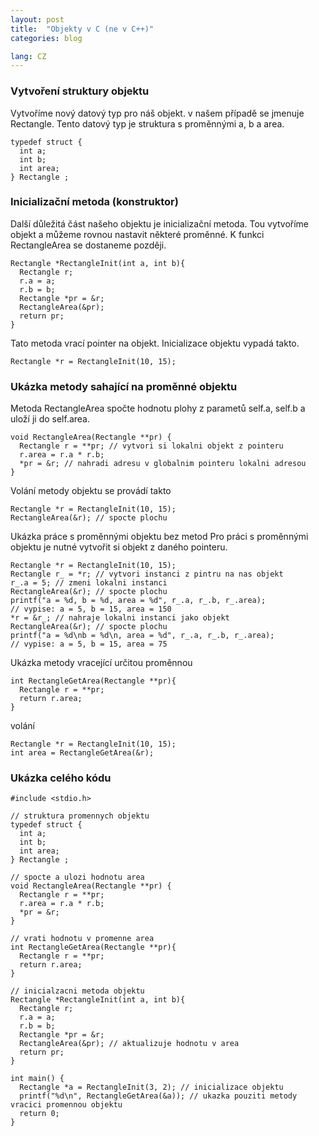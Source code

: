 ```yaml
---
layout: post
title:  "Objekty v C (ne v C++)"
categories: blog

lang: CZ
---
```


### Vytvoření struktury objektu

Vytvoříme nový datový typ pro náš objekt. v našem případě se jmenuje Rectangle. Tento datový typ je struktura s proměnnými a, b a area.

```
typedef struct {
  int a;
  int b;
  int area;
} Rectangle ;
```

### Inicializační metoda (konstruktor)

Další důležitá část našeho objektu je inicializační metoda. Tou vytvoříme objekt a můžeme rovnou nastavit některé proměnné. K funkci RectangleArea se dostaneme později.

```
Rectangle *RectangleInit(int a, int b){
  Rectangle r;
  r.a = a;
  r.b = b;
  Rectangle *pr = &r;
  RectangleArea(&pr);
  return pr;
}
```

Tato metoda vrací pointer na objekt. Inicializace objektu vypadá takto.

```
Rectangle *r = RectangleInit(10, 15);
```

### Ukázka metody sahající na proměnné objektu

Metoda RectangleArea spočte hodnotu plohy z parametů self.a, self.b a uloží ji do self.area.

```
void RectangleArea(Rectangle **pr) {
  Rectangle r = **pr; // vytvori si lokalni objekt z pointeru
  r.area = r.a * r.b;
  *pr = &r; // nahradi adresu v globalnim pointeru lokalni adresou
}
```

Volání metody objektu se provádí takto

```
Rectangle *r = RectangleInit(10, 15);
RectangleArea(&r); // spocte plochu
```

Ukázka práce s proměnnými objektu bez metod
Pro práci s proměnnými objektu je nutné vytvořit si objekt z daného pointeru.

```
Rectangle *r = RectangleInit(10, 15);
Rectangle r_ = *r; // vytvori instanci z pintru na nas objekt
r_.a = 5; // zmeni lokalni instanci
RectangleArea(&r); // spocte plochu
printf("a = %d, b = %d, area = %d", r_.a, r_.b, r_.area);
// vypise: a = 5, b = 15, area = 150
*r = &r_; // nahraje lokalni instanci jako objekt
RectangleArea(&r); // spocte plochu
printf("a = %d\nb = %d\n, area = %d", r_.a, r_.b, r_.area);
// vypise: a = 5, b = 15, area = 75
```

Ukázka metody vracející určitou proměnnou

```
int RectangleGetArea(Rectangle **pr){
  Rectangle r = **pr;
  return r.area;
}
```

volání

```
Rectangle *r = RectangleInit(10, 15);
int area = RectangleGetArea(&r);
```

### Ukázka celého kódu

```
#include <stdio.h>

// struktura promennych objektu
typedef struct {
  int a;
  int b;
  int area;
} Rectangle ;

// spocte a ulozi hodnotu area
void RectangleArea(Rectangle **pr) {
  Rectangle r = **pr;
  r.area = r.a * r.b;
  *pr = &r;
}

// vrati hodnotu v promenne area
int RectangleGetArea(Rectangle **pr){
  Rectangle r = **pr;
  return r.area;
}

// inicialzacni metoda objektu
Rectangle *RectangleInit(int a, int b){
  Rectangle r;
  r.a = a;
  r.b = b;
  Rectangle *pr = &r;
  RectangleArea(&pr); // aktualizuje hodnotu v area
  return pr;
}

int main() {
  Rectangle *a = RectangleInit(3, 2); // inicializace objektu
  printf("%d\n", RectangleGetArea(&a)); // ukazka pouziti metody vracici promennou objektu
  return 0;
}
```